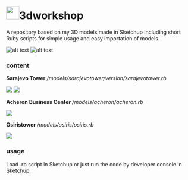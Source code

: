 # <img src="https://i.imgur.com/aptoeih.png" width="35" height="35">3dworkshop

A repository based on my 3D models made in Sketchup including short Ruby scripts for simple usage and easy importation of models.

![alt text](https://img.shields.io/badge/made--with-Ruby-%23CC342D?logo=Ruby) ![alt text](https://img.shields.io/badge/license-Apache%202.0-informational.svg)

### content ###

**Sarajevo Tower** */models/sarajevotower/version/sarajevotower.rb*

<img src="https://i.imgur.com/3e1E5Vm.jpg">
<img src="https://i.imgur.com/TGTU5Od.png">

**Acheron Business Center** */models/acheron/acheron.rb*

<img src="https://i.imgur.com/X33Qffv.png">

**Osiristower** */models/osiris/osiris.rb*

<img src="https://i.imgur.com/oIsiMW0.png">


### usage ###

Load .rb script in Sketchup or just run the code by developer console in Sketchup.
